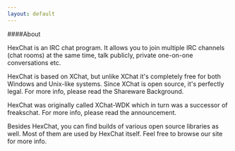 ```yaml
---
layout: default
---
```


####About

HexChat is an IRC chat program. It allows you to join multiple IRC channels (chat rooms) at the same time, talk publicly, private one-on-one conversations etc.

HexChat is based on XChat, but unlike XChat it's completely free for both Windows and Unix-like systems. Since XChat is open source, it's perfectly legal. For more info, please read the Shareware Background.

HexChat was originally called XChat-WDK which in turn was a successor of freakschat. For more info, please read the announcement.

Besides HexChat, you can find builds of various open source libraries as well. Most of them are used by HexChat itself. Feel free to browse our site for more info. 
